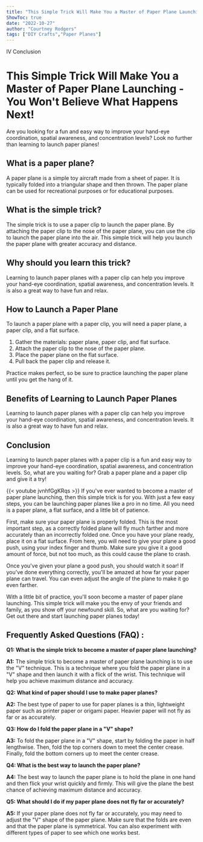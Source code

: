 ```yaml
---
title: "This Simple Trick Will Make You a Master of Paper Plane Launching - You Won't Believe What Happens Next!"
ShowToc: true 
date: "2022-10-27"
author: "Courtney Rodgers" 
tags: ["DIY Crafts","Paper Planes"]
---
```

IV Conclusion

# This Simple Trick Will Make You a Master of Paper Plane Launching - You Won't Believe What Happens Next! 

Are you looking for a fun and easy way to improve your hand-eye coordination, spatial awareness, and concentration levels? Look no further than learning to launch paper planes!

## What is a paper plane?

A paper plane is a simple toy aircraft made from a sheet of paper. It is typically folded into a triangular shape and then thrown. The paper plane can be used for recreational purposes or for educational purposes.

## What is the simple trick?

The simple trick is to use a paper clip to launch the paper plane. By attaching the paper clip to the nose of the paper plane, you can use the clip to launch the paper plane into the air. This simple trick will help you launch the paper plane with greater accuracy and distance.

## Why should you learn this trick?

Learning to launch paper planes with a paper clip can help you improve your hand-eye coordination, spatial awareness, and concentration levels. It is also a great way to have fun and relax.

## How to Launch a Paper Plane

To launch a paper plane with a paper clip, you will need a paper plane, a paper clip, and a flat surface.

1. Gather the materials: paper plane, paper clip, and flat surface.
2. Attach the paper clip to the nose of the paper plane.
3. Place the paper plane on the flat surface.
4. Pull back the paper clip and release it.

Practice makes perfect, so be sure to practice launching the paper plane until you get the hang of it.

## Benefits of Learning to Launch Paper Planes

Learning to launch paper planes with a paper clip can help you improve your hand-eye coordination, spatial awareness, and concentration levels. It is also a great way to have fun and relax.

## Conclusion

Learning to launch paper planes with a paper clip is a fun and easy way to improve your hand-eye coordination, spatial awareness, and concentration levels. So, what are you waiting for? Grab a paper plane and a paper clip and give it a try!

{{< youtube jvnhfGgKRqs >}} 
If you've ever wanted to become a master of paper plane launching, then this simple trick is for you. With just a few easy steps, you can be launching paper planes like a pro in no time. All you need is a paper plane, a flat surface, and a little bit of patience.

First, make sure your paper plane is properly folded. This is the most important step, as a correctly folded plane will fly much farther and more accurately than an incorrectly folded one. Once you have your plane ready, place it on a flat surface. From here, you will need to give your plane a good push, using your index finger and thumb. Make sure you give it a good amount of force, but not too much, as this could cause the plane to crash.

Once you've given your plane a good push, you should watch it soar! If you've done everything correctly, you'll be amazed at how far your paper plane can travel. You can even adjust the angle of the plane to make it go even farther.

With a little bit of practice, you'll soon become a master of paper plane launching. This simple trick will make you the envy of your friends and family, as you show off your newfound skill. So, what are you waiting for? Get out there and start launching paper planes today!

## Frequently Asked Questions (FAQ) :
**Q1: What is the simple trick to become a master of paper plane launching?**

**A1:** The simple trick to become a master of paper plane launching is to use the "V" technique. This is a technique where you fold the paper plane in a "V" shape and then launch it with a flick of the wrist. This technique will help you achieve maximum distance and accuracy.

**Q2: What kind of paper should I use to make paper planes?**

**A2:** The best type of paper to use for paper planes is a thin, lightweight paper such as printer paper or origami paper. Heavier paper will not fly as far or as accurately.

**Q3: How do I fold the paper plane in a "V" shape?**

**A3:** To fold the paper plane in a "V" shape, start by folding the paper in half lengthwise. Then, fold the top corners down to meet the center crease. Finally, fold the bottom corners up to meet the center crease.

**Q4: What is the best way to launch the paper plane?**

**A4:** The best way to launch the paper plane is to hold the plane in one hand and then flick your wrist quickly and firmly. This will give the plane the best chance of achieving maximum distance and accuracy.

**Q5: What should I do if my paper plane does not fly far or accurately?**

**A5:** If your paper plane does not fly far or accurately, you may need to adjust the "V" shape of the paper plane. Make sure that the folds are even and that the paper plane is symmetrical. You can also experiment with different types of paper to see which one works best.



